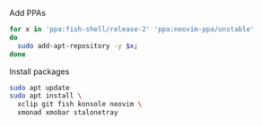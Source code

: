Add PPAs
``` sh
for x in 'ppa:fish-shell/release-2' 'ppa:neovim-ppa/unstable'
do
  sudo add-apt-repository -y $x;
done
```

Install packages
``` sh
sudo apt update
sudo apt install \
  xclip git fish konsole neovim \
  xmonad xmobar stalonetray
```
